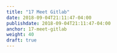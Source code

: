 ```yaml
---
title: "17 Meet Gitlab"
date: 2018-09-04T21:11:47-04:00
publishdate: 2018-09-04T21:11:47-04:00
anchor: 17-meet-gitlab
weight: 40
draft: true
---
```


